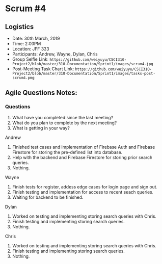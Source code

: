 # Scrum #4

## Logistics
- Date: 30th March, 2019
- Time: 2:00PM
- Location: JFF 333
- Participants: Andrew, Wayne, Dylan, Chris
- Group Selfie Link: `https://github.com/weiyuyu/CSCI310-Project2/blob/master/310-Documentation/Sprint1/images/scrum4.jpg`
- Post-Meeting Task Chart Link: `https://github.com/weiyuyu/CSCI310-Project2/blob/master/310-Documentation/Sprint1/images/tasks-post-scrum4.png`

## Agile Questions Notes:

### Questions
1. What have you completed since the last meeting?
2. What do you plan to complete by the next meeting?
3. What is getting in your way?

 
Andrew
1. Finished test cases and implementation of Firebase Auth and Firebase Firestore for storing the pre-defined list into database.
2. Help with the backend and Firebase Firestore for storing prior search queries.
3. Nothing.

Wayne
1. Finish tests for register, addess edge cases for login page and sign out.
2. Finish testing and implementation for access to recent seach queries.
3. Waiting for backend to be finished.

Dylan
1. Worked on testing and implementing storing search queries with Chris.
2. Finish testing and implementing storing search queries.
3. Nothing.

Chris
1. Worked on testing and implementing storing search queries with Chris.
2. Finish testing and implementing storing search queries.
3. Nothing.
